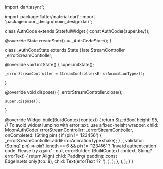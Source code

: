 import 'dart:async';

import 'package:flutter/material.dart';
import 'package:moon_design/moon_design.dart';

class AuthCode extends StatefulWidget {
  const AuthCode({super.key});

  @override
  State<AuthCode> createState() => _AuthCodeState();
}

class _AuthCodeState extends State<AuthCode> {
  late StreamController<ErrorAnimationType> _errorStreamController;

  @override
  void initState() {
    super.initState();

    _errorStreamController = StreamController<ErrorAnimationType>();
  }

  @override
  void dispose() {
    _errorStreamController.close();

    super.dispose();
  }

  @override
  Widget build(BuildContext context) {
    return SizedBox(
      height: 95, // To avoid widget jumping with error text, use a fixed-height wrapper.
      child: MoonAuthCode(
        errorStreamController: _errorStreamController,
        onCompleted: (String pin) {
          if (pin != '123456') {
            _errorStreamController.add(ErrorAnimationType.shake);
          }
        },
        validator: (String? pin) => pin?.length == 6 && pin != '123456'
          ? 'Invalid authentication code. Please try again.'
          : null,
        errorBuilder: (BuildContext context, String? errorText) {
          return Align(
            child: Padding(
              padding: const EdgeInsets.only(top: 8),
              child: Text(errorText ?? ''),
            ),
          );
        },
      ),
    );
  }
}